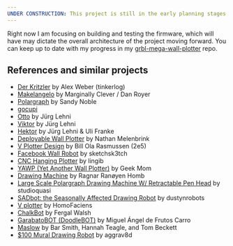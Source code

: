 ```yaml
---
UNDER CONSTRUCTION: This project is still in the early planning stages.
---
```


Right now I am focusing on building and testing the firmware, which will have may dictate the overall architecture of the project moving forward. You can keep up to date with my progress in my [grbl-mega-wall-plotter](https://github.com/jasonwebb/grbl-mega-wall-plotter) repo.

## References and similar projects
* [Der Kritzler](https://tinkerlog.com/2011/09/02/der-kritzler/) by Alex Weber (tinkerlog)
* [Makelangelo](http://www.makelangelo.com/) by Marginally Clever / Dan Royer
* [Polargraph](http://www.polargraph.co.uk/) by Sandy Noble 
* [gocupi](https://github.com/brandonagr/gocupi)
* [Otto](http://juerglehni.com/works/otto) by Jürg Lehni
* [Viktor](http://juerglehni.com/works/viktor) by Jürg Lehni
* [Hektor](http://juerglehni.com/works/hektor) by Jürg Lehni & Uli Franke
* [Deployable Wall Plotter](http://fab.cba.mit.edu/classes/863.14/people/nathan_melenbrink/Week_15.html) by Nathan Melenbrink
* [V Plotter Design](http://2e5.com/plotter/V/design/) by Bill Ola Rasmussen (2e5)
* [Facebook Wall Robot](https://www.instructables.com/id/Facebook-Wall-Robot/) by sketchsk3tch
* [CNC Hanging Plotter](https://www.instructables.com/id/CNC-HANGING-PLOTTER/) by lingib
* [YAWP (Yet Another Wall Plotter)](http://www.geekmomprojects.com/yawp-yet-another-wall-plotter/) by Geek Mom
* [Drawing Machine](https://www.norwegiancreations.com/2012/04/drawing-machine-part-1/) by Ragnar Ranøyen Homb
* [Large Scale Polargraph Drawing Machine W/ Retractable Pen Head](https://www.instructables.com/id/Large-Scale-Polargraph-Drawing-Machine-W-Retractab/) by studioquasi
* [SADbot: the Seasonally Affected Drawing Robot](https://www.instructables.com/id/SADbot-the-Seasonally-Affected-Drawing-robot/) by dustynrobots
* [V plotter](https://homofaciens.de/technics-machines-v-plotter_en.htm) by HomoFaciens
* [ChalkBot](http://engineering.hipolabs.com/chalkbot/) by Fergal Walsh
* [GarabatoBOT (DoodleBOT)](https://www.thingiverse.com/thing:19938) by Miguel Ángel de Frutos Carro
* [Maslow](https://www.maslowcnc.com/) by Bar Smith, Hannah Teagle, and Tom Beckett
* [$100 Mural Drawing Robot](https://www.instructables.com/id/100-Mural-drawing-robot-also-works-as-a-giant-et/) by aggrav8d